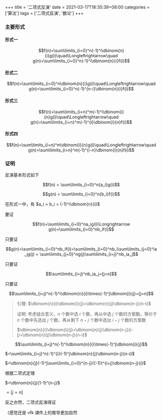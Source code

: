 +++
title = '二项式反演'
date = 2021-03-17T18:35:39+08:00
categories = ['算法']
tags = ['二项式反演', '数论']
+++

### 主要形式

#### 形式一

$$f(n)=\sum\limits_{i=0}^n(-1)^i\dbinom{n}{i}g(i)\quad\Longleftrightarrow\quad g(n)=\sum\limits_{i=0}^n(-1)^i\dbinom{n}{i}f(i)$$

#### 形式二

$$f(n)=\sum\limits_{i=0}^n\dbinom{n}{i}g(i)\quad\Longleftrightarrow\quad g(n)=\sum\limits_{i=0}^n(-1)^{n-i}\dbinom{n}{i}f(i)$$

#### 形式三

$$f(n)=\sum\limits_{i=n}^m(-1)^i\dbinom{i}{n}g(i)\quad\Longleftrightarrow\quad g(n)=\sum\limits_{i=n}^m(-1)^{i}\dbinom{i}{n}f(i)$$

#### 形式四

$$f(n)=\sum\limits_{i=n}^m\dbinom{i}{n}g(i)\quad\Longleftrightarrow\quad g(n)=\sum\limits_{i=n}^m(-1)^{i-n}\dbinom{i}{n}f(i)$$

### 证明

反演基本形式如下

$$f(n) = \sum\limits_{i=0}^n{a_i}g(i)$$

$$g(n) = \sum\limits_{i=0}^n{b_i}f(i)$$

在形式一中，有 $a_i = b_i = (-1)^i\dbinom{n}{i}$

要证

$$f(n)=\sum\limits_{i=0}^na_ig(i)\Longrightarrow g(n)=\sum\limits_{i=0}^nb_if(i)$$

只要证

$$g(n)=\sum\limits_{i=0}^nb_if(i)=\sum\limits_{i=0}^nb_i\sum\limits_{j=0}^ia_jg(j)  = \sum\limits_{j=0}^ng(j)\sum\limits_{i=j}^nb_ia_j$$

只要证

$$\sum\limits_{i=j}^nb_ia_j=[j=n]$$

只要证

$$\sum\limits_{i=j}^n(-1)^i\dbinom{n}{i}\times(-1)^j\dbinom{i}{j}=[j=n]$$

> 引理: $\dbinom{n}{i}\dbinom{i}{j}=\dbinom{n}{j}\dbinom{n-j}{n-i}$
>
> 证明: 考虑组合意义，$n$ 个数中选 $i$ 个数，再从中选 $j$ 个数的方案数。等价于 $n$ 个数中先选出 $j$ 个数，再从剩下 $n-j$ 个数中选出 $i-j$ 个数的方案数
>
> $\dbinom{n}{i}\dbinom{i}{j}=\dbinom{n}{j}\dbinom{n-j}{i-j}=\dbinom{n}{j}\dbinom{n-j}{n-i}$

$$\sum\limits_{i=j}^n(-1)^i\dbinom{n}{i}\times(-1)^j\dbinom{i}{j}$$

$=\sum\limits_{i=j}^n(-1)^{i}(-1)^j\dbinom{n}{j}\dbinom{n-j}{n-i}$

$=\dbinom{n}{j}(-1)^j\sum\limits_{i=0}^{n-j}{(-1)}^{i+j}\dbinom{n-j}{i}$

根据二项式定理

$=\dbinom{n}{j}(1-1)^{n-j}$

$=[j=n]$

反之亦然，二项式反演得证

（感觉还是 vfk 课件上的推导更加自然